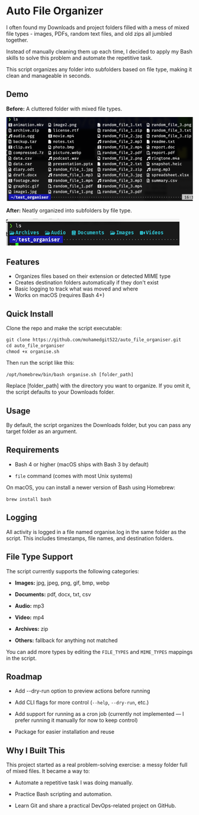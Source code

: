 # Auto File Organizer

I often found my Downloads and project folders filled with a mess of mixed file types - images, PDFs, random text files, and old zips all jumbled together.

Instead of manually cleaning them up each time, I decided to apply my Bash skills to solve this problem and automate the repetitive task.

This script organizes any folder into subfolders based on file type, making it clean and manageable in seconds.

## Demo

**Before:** A cluttered folder with mixed file types.

![Before Screenshot](images/screenshot_before.png)

**After:** Neatly organized into subfolders by file type.  

![After Screenshot](images/screenshot_after.png)  

## Features

- Organizes files based on their extension or detected MIME type  
- Creates destination folders automatically if they don't exist  
- Basic logging to track what was moved and where  
- Works on macOS (requires Bash 4+)  

## Quick Install

Clone the repo and make the script executable:

```
git clone https://github.com/mohamedgit522/auto_file_organiser.git
cd auto_file_organiser
chmod +x organise.sh

```
Then run the script like this:

`
/opt/homebrew/bin/bash organise.sh [folder_path]
`

Replace [folder_path] with the directory you want to organize. If you omit it, the script defaults to your Downloads folder.

## Usage

By default, the script organizes the Downloads folder, but you can pass any target folder as an argument.

## Requirements
- Bash 4 or higher (macOS ships with Bash 3 by default)

- `file` command (comes with most Unix systems)

On macOS, you can install a newer version of Bash using Homebrew:

`brew install bash`

## Logging

All activity is logged in a file named organise.log in the same folder as the script. This includes timestamps, file names, and destination folders.

## File Type Support

The script currently supports the following categories:

- **Images:** jpg, jpeg, png, gif, bmp, webp

- **Documents:** pdf, docx, txt, csv

- **Audio:** mp3

- **Video:** mp4

- **Archives:** zip

- **Others:** fallback for anything not matched

You can add more types by editing the `FILE_TYPES` and `MIME_TYPES` mappings in the script.

## Roadmap

- Add --dry-run option to preview actions before running

- Add CLI flags for more control (`--help`, `--dry-run`, etc.)

- Add support for running as a cron job (currently not implemented — I prefer running it manually for now to keep control)

- Package for easier installation and reuse

## Why I Built This

This project started as a real problem-solving exercise: a messy folder full of mixed files.
It became a way to:


- Automate a repetitive task I was doing manually.

- Practice Bash scripting and automation.

- Learn Git and share a practical DevOps-related project on GitHub.
